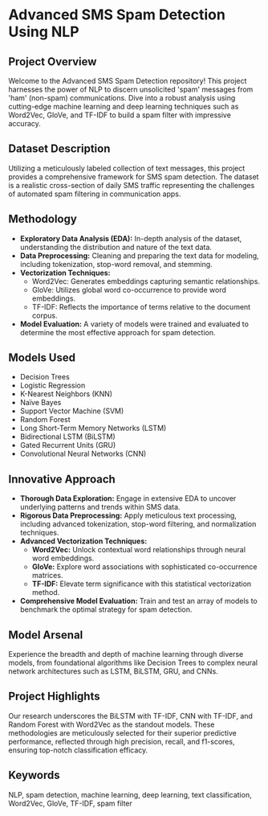 # Advanced SMS Spam Detection Using NLP

## Project Overview
Welcome to the Advanced SMS Spam Detection repository! This project harnesses the power of NLP to discern unsolicited 'spam' messages from 'ham' (non-spam) communications. Dive into a robust analysis using cutting-edge machine learning and deep learning techniques such as Word2Vec, GloVe, and TF-IDF to build a spam filter with impressive accuracy.

## Dataset Description
Utilizing a meticulously labeled collection of text messages, this project provides a comprehensive framework for SMS spam detection. The dataset is a realistic cross-section of daily SMS traffic representing the challenges of automated spam filtering in communication apps.

## Methodology
- **Exploratory Data Analysis (EDA):** In-depth analysis of the dataset, understanding the distribution and nature of the text data.
- **Data Preprocessing:** Cleaning and preparing the text data for modeling, including tokenization, stop-word removal, and stemming.
- **Vectorization Techniques:**
  - Word2Vec: Generates embeddings capturing semantic relationships.
  - GloVe: Utilizes global word co-occurrence to provide word embeddings.
  - TF-IDF: Reflects the importance of terms relative to the document corpus.
- **Model Evaluation:** A variety of models were trained and evaluated to determine the most effective approach for spam detection.

## Models Used
- Decision Trees
- Logistic Regression
- K-Nearest Neighbors (KNN)
- Naïve Bayes
- Support Vector Machine (SVM)
- Random Forest
- Long Short-Term Memory Networks (LSTM)
- Bidirectional LSTM (BiLSTM)
- Gated Recurrent Units (GRU)
- Convolutional Neural Networks (CNN)

## Innovative Approach
- **Thorough Data Exploration:** Engage in extensive EDA to uncover underlying patterns and trends within SMS data.
- **Rigorous Data Preprocessing:** Apply meticulous text processing, including advanced tokenization, stop-word filtering, and normalization techniques.
- **Advanced Vectorization Techniques:**
  - **Word2Vec:** Unlock contextual word relationships through neural word embeddings.
  - **GloVe:** Explore word associations with sophisticated co-occurrence matrices.
  - **TF-IDF:** Elevate term significance with this statistical vectorization method.
- **Comprehensive Model Evaluation:** Train and test an array of models to benchmark the optimal strategy for spam detection.

## Model Arsenal
Experience the breadth and depth of machine learning through diverse models, from foundational algorithms like Decision Trees to complex neural network architectures such as LSTM, BiLSTM, GRU, and CNNs.

## Project Highlights
Our research underscores the BiLSTM with TF-IDF, CNN with TF-IDF, and Random Forest with Word2Vec as the standout models. These methodologies are meticulously selected for their superior predictive performance, reflected through high precision, recall, and f1-scores, ensuring top-notch classification efficacy.

## Keywords
NLP, spam detection, machine learning, deep learning, text classification, Word2Vec, GloVe, TF-IDF, spam filter

